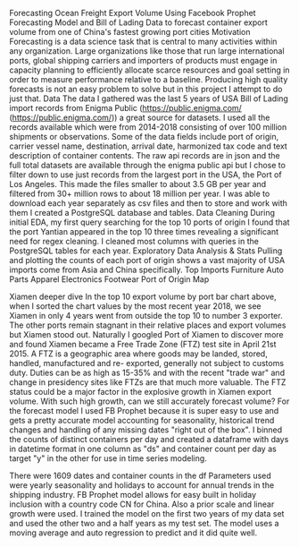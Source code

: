 
Forecasting Ocean Freight Export Volume
Using Facebook Prophet Forecasting Model and Bill of Lading Data to forecast container export volume from one of China's fastest growing port cities
Motivation
Forecasting is a data science task that is central to many activities within any organization. Large organizations like those that run large international ports, global shipping carriers and importers of products must engage in capacity planning to efficiently allocate scarce resources and goal setting in order to measure performance relative to a baseline. Producing high quality forecasts is not an easy problem to solve but in this project I attempt to do just that.
Data
The data I gathered was the last 5 years of USA Bill of Lading import records from Enigma Public (https://public.enigma.com/ (https://public.enigma.com/)) a great source for datasets. I used all the records available which were from 2014-2018 consisting of over 100 million shipments or observations. Some of the data fields include port of origin, carrier vessel name, destination, arrival date, harmonized tax code and text description of container contents.
The raw api records are in json and the full total datasets are available through the enigma public api but I chose to filter down to use just records from the largest port in the USA, the Port of Los Angeles. This made the files smaller to about 3.5 GB per year and filtered from 30+ million rows to about 18 million per year. I was able to download each year separately as csv files and then to store and work with them I created a PostgreSQL database and tables.
Data Cleaning
During initial EDA, my first query searching for the top 10 ports of origin I found that the port Yantian appeared in the top 10 three times revealing a significant need for regex cleaning. I cleaned most columns with queries in the PostgreSQL tables for each year.
Exploratory Data Analysis & Stats
Pulling and plotting the counts of each port of origin shows a vast majority of USA imports come from Asia and China specifically. Top Imports Furniture Auto Parts Apparel Electronics Footwear
Port of Origin Map
  
   
 Xiamen deeper dive
In the top 10 export volume by port bar chart above, when I sorted the chart values by the most recent year 2018, we see Xiamen in only 4 years went from outside the top 10 to number 3 exporter. The other ports remain stagnant in their relative places and export volumes but Xiamen stood out. Naturally I googled Port of Xiamen to discover more and found Xiamen became a Free Trade Zone (FTZ) test site in April 21st 2015.
A FTZ is a geographic area where goods may be landed, stored, handled, manufactured and re- exported, generally not subject to customs duty. Duties can be as high as 15-35% and with the recent "trade war" and change in presidency sites like FTZs are that much more valuable. The FTZ status could be a major factor in the explosive growth in Xiamen export volume.
With such high growth, can we still accurately forecast volume?
For the forecast model I used FB Prophet because it is super easy to use and gets a pretty accurate model accounting for seasonality, historical trend changes and handling of any missing dates "right out of the box". I binned the counts of distinct containers per day and created a dataframe with days in datetime format in one column as "ds" and container count per day as target "y" in the other for use in time series modeling.
 
There were 1609 dates and container counts in the df Parameters used were yearly seasonality and holidays to account for annual trends in the shipping industry. FB Prophet model allows for easy built in holiday inclusion with a country code CN for China. Also a prior scale and linear growth were used. I trained the model on the first two years of my data set and used the other two and a half years as my test set. The model uses a moving average and auto regression to predict and it did quite well.
